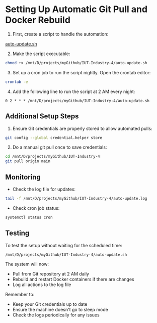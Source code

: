 # Setting Up Automatic Git Pull and Docker Rebuild

1. First, create a script to handle the automation:

[auto-update.sh](auto-update.sh)

2. Make the script executable:

```sh
chmod +x /mnt/D/projects/myGithub/IUT-Industry-4/auto-update.sh
```

3. Set up a cron job to run the script nightly. Open the crontab editor:

```sh
crontab -e
```

4. Add the following line to run the script at 2 AM every night:

```text
0 2 * * * /mnt/D/projects/myGithub/IUT-Industry-4/auto-update.sh
```

## Additional Setup Steps

1. Ensure Git credentials are properly stored to allow automated pulls:

```sh
git config --global credential.helper store
```

2. Do a manual git pull once to save credentials:

```sh
cd /mnt/D/projects/myGithub/IUT-Industry-4
git pull origin main
```

## Monitoring

- Check the log file for updates:

```sh
tail -f /mnt/D/projects/myGithub/IUT-Industry-4/auto-update.log
```

- Check cron job status:

```sh
systemctl status cron
```

## Testing

To test the setup without waiting for the scheduled time:

```sh
/mnt/D/projects/myGithub/IUT-Industry-4/auto-update.sh
```

The system will now:

- Pull from Git repository at 2 AM daily
- Rebuild and restart Docker containers if there are changes
- Log all actions to the log file

Remember to:

- Keep your Git credentials up to date
- Ensure the machine doesn't go to sleep mode
- Check the logs periodically for any issues
